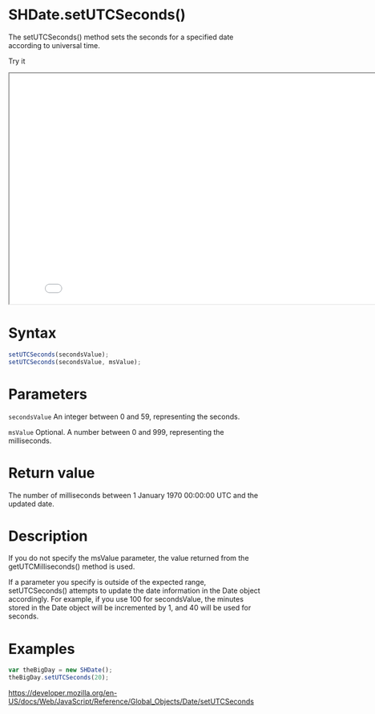 # SHDate.setUTCSeconds()

The setUTCSeconds() method sets the seconds for a specified date according to universal time.

Try it

<iframe style="width: 830px; height: 460px;" src="/SHDateTime-js/examples/live.html?function=getHours" title="MDN Web Docs Interactive Example" loading="lazy"></iframe>
<br/>

# Syntax

```js
setUTCSeconds(secondsValue);
setUTCSeconds(secondsValue, msValue);
```

# Parameters

<code>secondsValue</code>
An integer between 0 and 59, representing the seconds.

<code>msValue</code>
Optional. A number between 0 and 999, representing the milliseconds.

# Return value

The number of milliseconds between 1 January 1970 00:00:00 UTC and the updated date.

# Description

If you do not specify the msValue parameter, the value returned from the getUTCMilliseconds() method is used.

If a parameter you specify is outside of the expected range, setUTCSeconds() attempts to update the date information in the Date object accordingly. For example, if you use 100 for secondsValue, the minutes stored in the Date object will be incremented by 1, and 40 will be used for seconds.

# Examples

```js
var theBigDay = new SHDate();
theBigDay.setUTCSeconds(20);
```

https://developer.mozilla.org/en-US/docs/Web/JavaScript/Reference/Global_Objects/Date/setUTCSeconds
